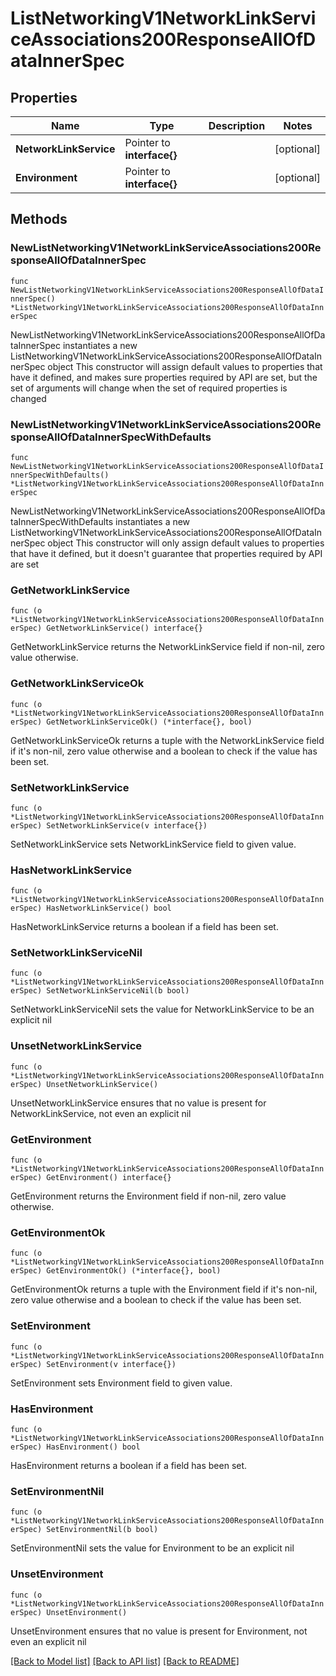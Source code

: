 # ListNetworkingV1NetworkLinkServiceAssociations200ResponseAllOfDataInnerSpec

## Properties

Name | Type | Description | Notes
------------ | ------------- | ------------- | -------------
**NetworkLinkService** | Pointer to **interface{}** |  | [optional] 
**Environment** | Pointer to **interface{}** |  | [optional] 

## Methods

### NewListNetworkingV1NetworkLinkServiceAssociations200ResponseAllOfDataInnerSpec

`func NewListNetworkingV1NetworkLinkServiceAssociations200ResponseAllOfDataInnerSpec() *ListNetworkingV1NetworkLinkServiceAssociations200ResponseAllOfDataInnerSpec`

NewListNetworkingV1NetworkLinkServiceAssociations200ResponseAllOfDataInnerSpec instantiates a new ListNetworkingV1NetworkLinkServiceAssociations200ResponseAllOfDataInnerSpec object
This constructor will assign default values to properties that have it defined,
and makes sure properties required by API are set, but the set of arguments
will change when the set of required properties is changed

### NewListNetworkingV1NetworkLinkServiceAssociations200ResponseAllOfDataInnerSpecWithDefaults

`func NewListNetworkingV1NetworkLinkServiceAssociations200ResponseAllOfDataInnerSpecWithDefaults() *ListNetworkingV1NetworkLinkServiceAssociations200ResponseAllOfDataInnerSpec`

NewListNetworkingV1NetworkLinkServiceAssociations200ResponseAllOfDataInnerSpecWithDefaults instantiates a new ListNetworkingV1NetworkLinkServiceAssociations200ResponseAllOfDataInnerSpec object
This constructor will only assign default values to properties that have it defined,
but it doesn't guarantee that properties required by API are set

### GetNetworkLinkService

`func (o *ListNetworkingV1NetworkLinkServiceAssociations200ResponseAllOfDataInnerSpec) GetNetworkLinkService() interface{}`

GetNetworkLinkService returns the NetworkLinkService field if non-nil, zero value otherwise.

### GetNetworkLinkServiceOk

`func (o *ListNetworkingV1NetworkLinkServiceAssociations200ResponseAllOfDataInnerSpec) GetNetworkLinkServiceOk() (*interface{}, bool)`

GetNetworkLinkServiceOk returns a tuple with the NetworkLinkService field if it's non-nil, zero value otherwise
and a boolean to check if the value has been set.

### SetNetworkLinkService

`func (o *ListNetworkingV1NetworkLinkServiceAssociations200ResponseAllOfDataInnerSpec) SetNetworkLinkService(v interface{})`

SetNetworkLinkService sets NetworkLinkService field to given value.

### HasNetworkLinkService

`func (o *ListNetworkingV1NetworkLinkServiceAssociations200ResponseAllOfDataInnerSpec) HasNetworkLinkService() bool`

HasNetworkLinkService returns a boolean if a field has been set.

### SetNetworkLinkServiceNil

`func (o *ListNetworkingV1NetworkLinkServiceAssociations200ResponseAllOfDataInnerSpec) SetNetworkLinkServiceNil(b bool)`

 SetNetworkLinkServiceNil sets the value for NetworkLinkService to be an explicit nil

### UnsetNetworkLinkService
`func (o *ListNetworkingV1NetworkLinkServiceAssociations200ResponseAllOfDataInnerSpec) UnsetNetworkLinkService()`

UnsetNetworkLinkService ensures that no value is present for NetworkLinkService, not even an explicit nil
### GetEnvironment

`func (o *ListNetworkingV1NetworkLinkServiceAssociations200ResponseAllOfDataInnerSpec) GetEnvironment() interface{}`

GetEnvironment returns the Environment field if non-nil, zero value otherwise.

### GetEnvironmentOk

`func (o *ListNetworkingV1NetworkLinkServiceAssociations200ResponseAllOfDataInnerSpec) GetEnvironmentOk() (*interface{}, bool)`

GetEnvironmentOk returns a tuple with the Environment field if it's non-nil, zero value otherwise
and a boolean to check if the value has been set.

### SetEnvironment

`func (o *ListNetworkingV1NetworkLinkServiceAssociations200ResponseAllOfDataInnerSpec) SetEnvironment(v interface{})`

SetEnvironment sets Environment field to given value.

### HasEnvironment

`func (o *ListNetworkingV1NetworkLinkServiceAssociations200ResponseAllOfDataInnerSpec) HasEnvironment() bool`

HasEnvironment returns a boolean if a field has been set.

### SetEnvironmentNil

`func (o *ListNetworkingV1NetworkLinkServiceAssociations200ResponseAllOfDataInnerSpec) SetEnvironmentNil(b bool)`

 SetEnvironmentNil sets the value for Environment to be an explicit nil

### UnsetEnvironment
`func (o *ListNetworkingV1NetworkLinkServiceAssociations200ResponseAllOfDataInnerSpec) UnsetEnvironment()`

UnsetEnvironment ensures that no value is present for Environment, not even an explicit nil

[[Back to Model list]](../README.md#documentation-for-models) [[Back to API list]](../README.md#documentation-for-api-endpoints) [[Back to README]](../README.md)


